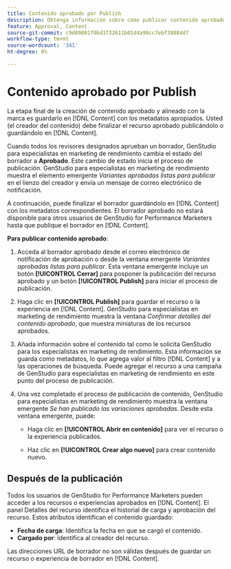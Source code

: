 ```yaml
---
title: Contenido aprobado por Publish
description: Obtenga información sobre cómo publicar contenido aprobado.
feature: Approval, Content
source-git-commit: c9d09801f0bd3732611b01d4a98cc7ebf38884d7
workflow-type: tm+mt
source-wordcount: '341'
ht-degree: 0%

---
```



# Contenido aprobado por Publish

La etapa final de la creación de contenido aprobado y alineado con la marca es guardarlo en [!DNL Content] con los metadatos apropiados. Usted (el creador del contenido) debe finalizar el recurso aprobado publicándolo o guardándolo en [!DNL Content].

Cuando todos los revisores designados aprueban un borrador, GenStudio para especialistas en marketing de rendimiento cambia el estado del borrador a **Aprobado**. Este cambio de estado inicia el proceso de publicación. GenStudio para especialistas en marketing de rendimiento muestra el elemento emergente _Variantes aprobadas listas para publicar_ en el lienzo del creador y envía un mensaje de correo electrónico de notificación.

A continuación, puede finalizar el borrador guardándolo en [!DNL Content] con los metadatos correspondientes. El borrador aprobado no estará disponible para otros usuarios de GenStudio for Performance Marketers hasta que publique el borrador en [!DNL Content].

**Para publicar contenido aprobado**:

1. Acceda al borrador aprobado desde el correo electrónico de notificación de aprobación o desde la ventana emergente _Variantes aprobadas listas para publicar_. Esta ventana emergente incluye un botón **[!UICONTROL Cerrar]** para posponer la publicación del recurso aprobado y un botón **[!UICONTROL Publish]** para iniciar el proceso de publicación.

1. Haga clic en **[!UICONTROL Publish]** para guardar el recurso o la experiencia en [!DNL Content]. GenStudio para especialistas en marketing de rendimiento muestra la ventana _Confirmar detalles del contenido aprobado_, que muestra miniaturas de los recursos aprobados.

1. Añada información sobre el contenido tal como le solicita GenStudio para los especialistas en marketing de rendimiento. Esta información se guarda como metadatos, lo que agrega valor al filtro [!DNL Content] y a las operaciones de búsqueda. Puede agregar el recurso a una campaña de GenStudio para especialistas en marketing de rendimiento en este punto del proceso de publicación.

1. Una vez completado el proceso de publicación de contenido, GenStudio para especialistas en marketing de rendimiento muestra la ventana emergente _Se han publicado las variaciones aprobadas_. Desde esta ventana emergente, puede:

   * Haga clic en **[!UICONTROL Abrir en contenido]** para ver el recurso o la experiencia publicados.

   * Haz clic en **[!UICONTROL Crear algo nuevo]** para crear contenido nuevo.

## Después de la publicación

Todos los usuarios de GenStudio for Performance Marketers pueden acceder a los recursos o experiencias aprobados en [!DNL Content]. El panel Detalles del recurso identifica el historial de carga y aprobación del recurso. Estos atributos identifican el contenido guardado:

* **Fecha de carga**: Identifica la fecha en que se cargó el contenido.
* **Cargado por**: Identifica al creador del recurso.

Las direcciones URL de borrador no son válidas después de guardar un recurso o experiencia de borrador en [!DNL Content].

